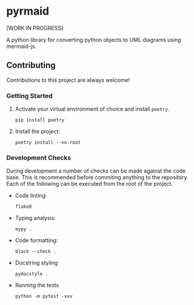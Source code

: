 # pyrmaid

[WORK IN PROGRESS]

A python library for converting python objects to UML diagrams using mermaid-js.

## Contributing

Contributions to this project are always welcome!

### Getting Started

1. Activate your virtual environment of choice and install `poetry`.

    ```shell
    pip install poetry
    ```

2. Install the project:

    ```shell
    poetry install --no-root
    ```

### Development Checks

During development a number of checks can be made against the code
base. This is recommended before commiting anything to the repository.
Each of the following can be executed from the root of the project.

- Code linting:

    ```shell
    flake8
    ```

- Typing analysis:

    ```shell
    mypy .
    ```

- Code formatting:

    ```shell
    black --check .
    ```

- Docstring styling

    ```shell
    pydocstyle .
    ```

- Running the tests

    ```shell
    python -m pytest -vvv
    ```
